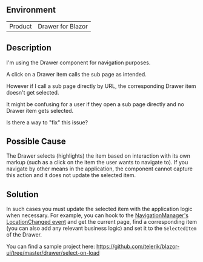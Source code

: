 
## Environment
<table>
<tbody>
<tr>
<td>Product</td>
<td>Drawer for Blazor</td>
</tr>
</tbody>
</table>

## Description
I'm using the Drawer component for navigation purposes.

A click on a Drawer item calls the sub page as intended.

However if I call a sub page directly by URL, the corresponding Drawer item doesn't get selected.

It might be confusing for a user if they open a sub page directly and no Drawer item gets selected.

Is there a way to "fix" this issue?

## Possible Cause
The Drawer selects (highlights) the item based on interaction with its own markup (such as a click on the item the user wants to navigate to). If you navigate by other means in the application, the component cannot capture this action and it does not update the selected item.

## Solution
In such cases you must update the selected item with the application logic when necessary. For example, you can hook to the [NavigationManager's LocationChanged event](https://docs.microsoft.com/en-us/aspnet/core/blazor/fundamentals/routing?view=aspnetcore-5.0#uri-and-navigation-state-helpers-1) and get the current page, find a corresponding item (you can also add any relevant business logic) and set it to the `SelectedItem` of the Drawer.

You can find a sample project here: https://github.com/telerik/blazor-ui/tree/master/drawer/select-on-load
